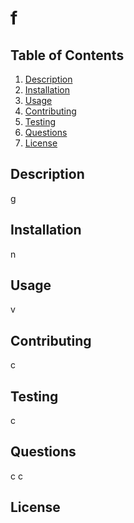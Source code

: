 # f
 ## Table of Contents  
 1. [Description](#Description])
 2. [Installation](#Installation])
 3. [Usage](#Usage)
 4. [Contributing](#Contributing])
 5. [Testing](#Testing])
 6. [Questions](#Questions])
 7. [License](#License])  

 ## Description <br>
 g

 ## Installation <br>
 n

 
 ## Usage <br>
 v
 

 ## Contributing <br>
 c


 ## Testing <br>
 c


 ## Questions <br>
 c
 c


 ## License <br>
 





